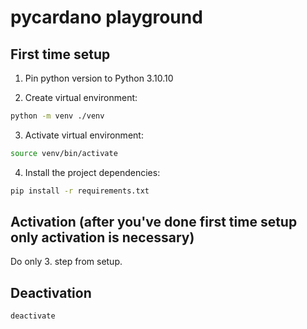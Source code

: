 # pycardano playground

## First time setup

1. Pin python version to Python 3.10.10

2. Create virtual environment:

```sh
python -m venv ./venv
```

3. Activate virtual environment:

```sh
source venv/bin/activate
```

4. Install the project dependencies:

```sh
pip install -r requirements.txt
```

## Activation (after you've done first time setup only activation is necessary)

Do only 3. step from setup.

## Deactivation

```sh
deactivate
```
